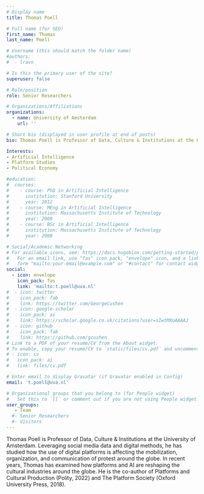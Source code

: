 ```yaml
---
# Display name
title: Thomas Poell

# Full name (for SEO)
first_name: Thomas 
last_name: Poell 

# Username (this should match the folder name)
#authors:
#  - lravn

# Is this the primary user of the site?
superuser: false

# Role/position
role: Senior Researchers

# Organizations/Affiliations
organizations:
  - name: University of Amsterdam
    url: ''

# Short bio (displayed in user profile at end of posts)
bio: Thomas Poell is Professor of Data, Culture & Institutions at the University of Amsterdam. Leveraging social media data and digital methods, he has studied how the use of digital platforms is affecting the mobilization, organization, and communication of protest around the globe.

Interests:
- Artificial Intelligence
- Platform Studies
- Political Economy

#education:
#  courses:
#    - course: PhD in Artificial Intelligence
#      institution: Stanford University
#      year: 2012
#    - course: MEng in Artificial Intelligence
#      institution: Massachusetts Institute of Technology
#      year: 2009
#    - course: BSc in Artificial Intelligence
#      institution: Massachusetts Institute of Technology
#      year: 2008

# Social/Academic Networking
# For available icons, see: https://docs.hugoblox.com/getting-started/page-builder/#icons
#   For an email link, use "fas" icon pack, "envelope" icon, and a link in the
#   form "mailto:your-email@example.com" or "#contact" for contact widget.
social:
  - icon: envelope
    icon_pack: fas
    link: 'mailto:t.poell@uva.nl'
#  - icon: twitter
#    icon_pack: fab
#    link: https://twitter.com/GeorgeCushen
#  - icon: google-scholar
#    icon_pack: ai
#    link: https://scholar.google.co.uk/citations?user=sIwtMXoAAAAJ
#  - icon: github
#    icon_pack: fab
#    link: https://github.com/gcushen
# Link to a PDF of your resume/CV from the About widget.
# To enable, copy your resume/CV to `static/files/cv.pdf` and uncomment the lines below.
# - icon: cv
#   icon_pack: ai
#   link: files/cv.pdf

# Enter email to display Gravatar (if Gravatar enabled in Config)
email: 't.poell@uva.nl'

# Organizational groups that you belong to (for People widget)
#   Set this to `[]` or comment out if you are not using People widget.
user_groups:
   - Team
  #- Senior Researchers
  #- Visitors
---
```


Thomas Poell is Professor of Data, Culture & Institutions at the University of Amsterdam. Leveraging social media data and digital methods, he has studied how the use of digital platforms is affecting the mobilization, organization, and communication of protest around the globe. In recent years, Thomas has examined how platforms and AI are reshaping the cultural industries around the globe. He  is the co-author of Platforms and Cultural Production (Polity, 2022) and The Platform Society (Oxford University Press, 2018).

